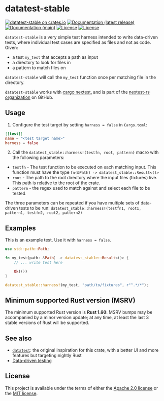 # datatest-stable

[![datatest-stable on crates.io](https://img.shields.io/crates/v/datatest-stable)](https://crates.io/crates/datatest-stable)
[![Documentation (latest release)](https://img.shields.io/badge/docs-latest-brightgreen)](https://docs.rs/datatest-stable/)
[![Documentation (main)](https://img.shields.io/badge/docs-main-purple)](https://nextest-rs.github.io/datatest-stable/rustdoc/datatest_stable/)
[![License](https://img.shields.io/badge/license-Apache-green.svg)](../LICENSE-APACHE)
[![License](https://img.shields.io/badge/license-MIT-green.svg)](../LICENSE-MIT)

`datatest-stable` is a very simple test harness intended to write data-driven tests, where
individual test cases are specified as files and not as code. Given:
* a test `my_test` that accepts a path as input
* a directory to look for files in
* a pattern to match files on

`datatest-stable` will call the `my_test` function once per matching file in the directory.

`datatest-stable` works with [cargo nextest](https://nexte.st/), and is part of the [nextest-rs
organization](https://github.com/nextest-rs/) on GitHub.

## Usage

1. Configure the test target by setting `harness = false` in `Cargo.toml`:

```toml
[[test]]
name = "<test target name>"
harness = false
```

2. Call the `datatest_stable::harness!(testfn, root, pattern)` macro with the following
parameters:
* `testfn` - The test function to be executed on each matching input. This function must have
  the type `fn(&Path) -> datatest_stable::Result<()>`
* `root` - The path to the root directory where the input files (fixtures) live. This path is
  relative to the root of the crate.
* `pattern` - the regex used to match against and select each file to be tested.

The three parameters can be repeated if you have multiple sets of data-driven tests to be run:
`datatest_stable::harness!(testfn1, root1, pattern1, testfn2, root2, pattern2)`

## Examples

This is an example test. Use it with `harness = false`.

```rust
use std::path::Path;

fn my_test(path: &Path) -> datatest_stable::Result<()> {
    // ... write test here

    Ok(())
}

datatest_stable::harness!(my_test, "path/to/fixtures", r"^.*/*");
```

## Minimum supported Rust version (MSRV)

The minimum supported Rust version is **Rust 1.60**. MSRV bumps may be accompanied by a minor
version update; at any time, at least the last 3 stable versions of Rust will be supported.

## See also

* [`datatest`](https://crates.io/crates/datatest): the original inspiration for this crate,
  with a better UI and more features but targeting nightly Rust
* [Data-driven testing](https://en.wikipedia.org/wiki/Data-driven_testing)

## License

This project is available under the terms of either the [Apache 2.0 license](LICENSE-APACHE) or the [MIT
license](LICENSE-MIT).

<!--
README.md is generated from README.tpl by cargo readme. To regenerate:

cargo install cargo-readme
cargo readme > README.md
-->
